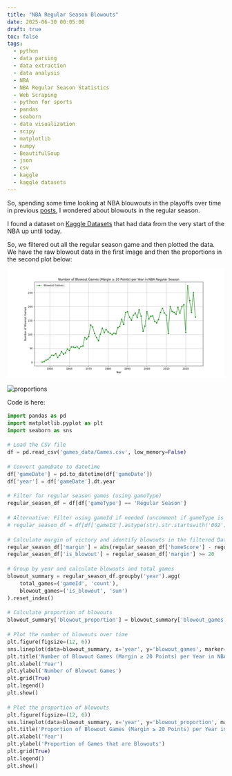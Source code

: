 ```yaml
---
title: "NBA Regular Season Blowouts"
date: 2025-06-30 00:05:00
draft: true
toc: false
tags:
  - python
  - data parsing
  - data extraction
  - data analysis
  - NBA
  - NBA Regular Season Statistics
  - Web Scraping
  - python for sports
  - pandas
  - seaborn
  - data visualization
  - scipy
  - matplotlib
  - numpy
  - BeautifulSoup
  - json
  - csv
  - kaggle
  - kaggle datasets
---
```


So, spending some time looking at NBA blouwouts in the playoffs over time in previous [posts](https://kspicer80.github.io/posts/2025-05-24-nba-playoff-blowouts/x), I wondered about blowouts in the regular season.

I found a dataset on [Kaggle Datasets](https://www.kaggle.com/datasets/eoinamoore/historical-nba-data-and-player-box-scores?select=LeagueSchedule24_25.csv) that had data from the very start of the NBA up until today.

So, we filtered out all the regular season game and then plotted the data. We have the raw blowout data in the first image and then the proportions in the second plot below:

![raw_data](/images/imgforblogposts/post_44/nba_regular_season_blowouts_over_history.png)

![proportions](/images/imgforblogposts_post_44/proportion_of_regular_season_blowouts_over_time.png)

Code is here:

``` python
import pandas as pd
import matplotlib.pyplot as plt
import seaborn as sns

# Load the CSV file
df = pd.read_csv('games_data/Games.csv', low_memory=False)

# Convert gameDate to datetime
df['gameDate'] = pd.to_datetime(df['gameDate'])
df['year'] = df['gameDate'].dt.year

# Filter for regular season games (using gameType)
regular_season_df = df[df['gameType'] == 'Regular Season']

# Alternative: Filter using gameId if needed (uncomment if gameType is unreliable)
# regular_season_df = df[df['gameId'].astype(str).str.startswith('002')]

# Calculate margin of victory and identify blowouts in the filtered DataFrame
regular_season_df['margin'] = abs(regular_season_df['homeScore'] - regular_season_df['awayScore'])
regular_season_df['is_blowout'] = regular_season_df['margin'] >= 20

# Group by year and calculate blowouts and total games
blowout_summary = regular_season_df.groupby('year').agg(
    total_games=('gameId', 'count'),
    blowout_games=('is_blowout', 'sum')
).reset_index()

# Calculate proportion of blowouts
blowout_summary['blowout_proportion'] = blowout_summary['blowout_games'] / blowout_summary['total_games']

# Plot the number of blowouts over time
plt.figure(figsize=(12, 6))
sns.lineplot(data=blowout_summary, x='year', y='blowout_games', marker='o', label='Blowout Games', color="green")
plt.title('Number of Blowout Games (Margin ≥ 20 Points) per Year in NBA Regular Season')
plt.xlabel('Year')
plt.ylabel('Number of Blowout Games')
plt.grid(True)
plt.legend()
plt.show()

# Plot the proportion of blowouts
plt.figure(figsize=(12, 6))
sns.lineplot(data=blowout_summary, x='year', y='blowout_proportion', marker='o', color='blue', label='Blowout Proportion')
plt.title('Proportion of Blowout Games (Margin ≥ 20 Points) per Year in NBA Regular Season')
plt.xlabel('Year')
plt.ylabel('Proportion of Games that are Blowouts')
plt.grid(True)
plt.legend()
plt.show()
```